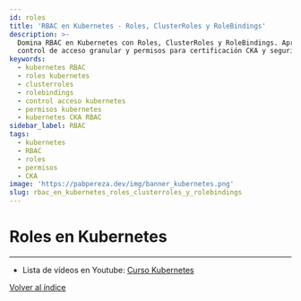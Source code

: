 ```yaml
---
id: roles
title: 'RBAC en Kubernetes - Roles, ClusterRoles y RoleBindings'
description: >-
  Domina RBAC en Kubernetes con Roles, ClusterRoles y RoleBindings. Aprende
  control de acceso granular y permisos para certificación CKA y seguridad.
keywords:
  - kubernetes RBAC
  - roles kubernetes
  - clusterroles
  - rolebindings
  - control acceso kubernetes
  - permisos kubernetes
  - kubernetes CKA RBAC
sidebar_label: RBAC
tags:
  - kubernetes
  - RBAC
  - roles
  - permisos
  - CKA
image: 'https://pabpereza.dev/img/banner_kubernetes.png'
slug: rbac_en_kubernetes_roles_clusterroles_y_rolebindings
---
```


# Roles en Kubernetes


---
* Lista de vídeos en Youtube: [Curso Kubernetes](https://www.youtube.com/playlist?list=PLQhxXeq1oc2k9MFcKxqXy5GV4yy7wqSma)

[Volver al índice](README.md#índice)

